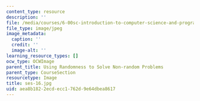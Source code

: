 ```yaml
---
content_type: resource
description: ''
file: /media/courses/6-00sc-introduction-to-computer-science-and-programming-spring-2011/aea8b1822ecdecc1762d9e64dbea8617_ses-16.jpg
file_type: image/jpeg
image_metadata:
  caption: ''
  credit: ''
  image-alt: ''
learning_resource_types: []
ocw_type: OCWImage
parent_title: Using Randomness to Solve Non-random Problems
parent_type: CourseSection
resourcetype: Image
title: ses-16.jpg
uid: aea8b182-2ecd-ecc1-762d-9e64dbea8617
---
```

